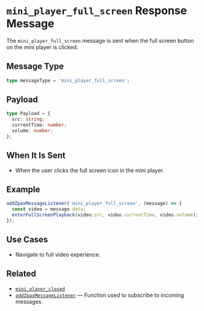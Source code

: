 # `mini_player_full_screen` Response Message

The `mini_player_full_screen` message is sent when the full screen button on the mini player is clicked.

## Message Type

```ts
type messageType = 'mini_player_full_screen';
```

## Payload

```ts
type Payload = {
  src: string;
  currentTime: number;
  volume: number;
};
```

## When It Is Sent

- When the user clicks the full screen icon in the mini player.

## Example

```ts
addZpaxMessageListener('mini_player_full_screen', (message) => {
  const video = message.data;
  enterFullScreenPlayback(video.src, video.currentTime, video.volume);
});
```

## Use Cases

- Navigate to full video experience.

## Related

- [`mini_player_closed`](#mini_player_closed-message)
- [`addZpaxMessageListener`](../addZpaxMessageListener.md) — Function used to subscribe to incoming messages.
